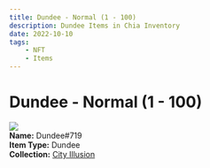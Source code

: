 ```yaml
---
title: Dundee - Normal (1 - 100)
description: Dundee Items in Chia Inventory
date: 2022-10-10
tags:
    - NFT
    - Items
---
```


# Dundee - Normal (1 - 100)
<div class="item_thumbnail">
<img loading="lazy" src="https://ie3k4mfft2vdfhwsw4mquhu6pupue4ix24rofqpxcn64uzgdfu.arweave.net/QTauMKWeqjKe0rcZCh6-efR9CcRfXIuLB9xN9ymTDLU"><br/>
<div><strong>Name:</strong> Dundee#719</div>
<div><strong>Item Type:</strong> Dundee</div>
<div><strong>Collection:</strong> <a href="https://www.spacescan.io/xch/nft/collection/col1lend2dcn558km4wcwta4xnkfv3xpcmlp9kyt0m909emvfxechlyqdl5ndg">City Illusion</a></div>
</div>

